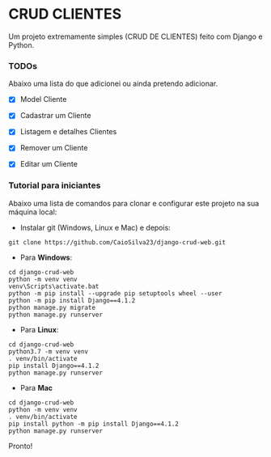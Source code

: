 # CRUD CLIENTES
Um projeto extremamente simples (CRUD DE CLIENTES) feito com  Django e Python.

### TODOs
Abaixo uma lista do que adicionei ou ainda pretendo adicionar.

- [x] Model Cliente
- [x] Cadastrar um Cliente 
- [x] Listagem e detalhes Clientes
- [x] Remover um Cliente
- [x] Editar um Cliente


### Tutorial para iniciantes
Abaixo uma lista de comandos para clonar e configurar este projeto na sua 
máquina local:

- Instalar git (Windows, Linux e Mac) e depois:

```
git clone https://github.com/CaioSilva23/django-crud-web.git
```

- Para **Windows**:

```
cd django-crud-web
python -m venv venv
venv\Scripts\activate.bat
python -m pip install --upgrade pip setuptools wheel --user
python -m pip install Django==4.1.2
python manage.py migrate
python manage.py runserver
```

- Para **Linux**:

```
cd django-crud-web
python3.7 -m venv venv
. venv/bin/activate
pip install Django==4.1.2
python manage.py runserver
```

- Para **Mac**

```
cd django-crud-web
python -m venv venv
. venv/bin/activate
pip install python -m pip install Django==4.1.2
python manage.py runserver
```

Pronto!

